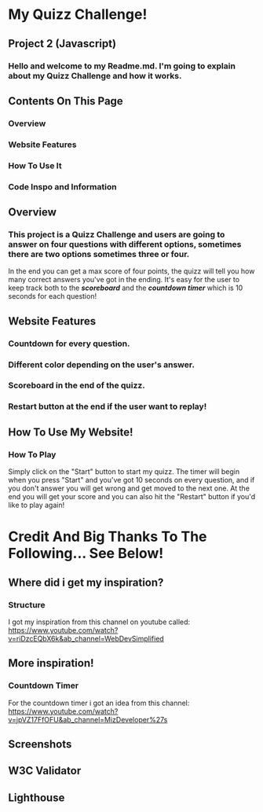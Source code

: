 # My Quizz Challenge!
## Project 2 (Javascript)

### Hello and welcome to my Readme.md. I'm going to explain about my Quizz Challenge and how it works.


## Contents On This Page

### Overview
### Website Features
### How To Use It
### Code Inspo and Information

## Overview 
### This project is a Quizz Challenge and users are going to answer on four questions with different options, sometimes there are two options sometimes three or four.
In the end you can get a max score of four points, the quizz will tell you how many correct answers you've got in the ending.
It's easy for the user to keep track both to the ***scoreboard*** and the ***countdown timer*** which is 10 seconds for each question!


## Website Features

### Countdown for every question.
### Different color depending on the user's answer.
### Scoreboard in the end of the quizz.
### Restart button at the end if the user want to replay!


## How To Use My Website!
### How To Play
Simply click on the "Start" button to start my quizz.
The timer will begin when you press "Start" and you've got 10 seconds on every question, and if you don't answer you will get wrong and get moved to the next one.
At the end you will get your score and you can also hit the "Restart" button if you'd like to play again!


# Credit And Big Thanks To The Following... See Below!
## Where did i get my inspiration?
### Structure
I got my inspiration from this channel on youtube called:  https://www.youtube.com/watch?v=riDzcEQbX6k&ab_channel=WebDevSimplified

## More inspiration!
### Countdown Timer
For the countdown timer i got an idea from this channel: https://www.youtube.com/watch?v=jpVZ17FfOFU&ab_channel=MizDeveloper%27s

## Screenshots


## W3C Validator


## Lighthouse 


